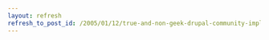 ```yaml
---
layout: refresh
refresh_to_post_id: /2005/01/12/true-and-non-geek-drupal-community-implentations
---
```

